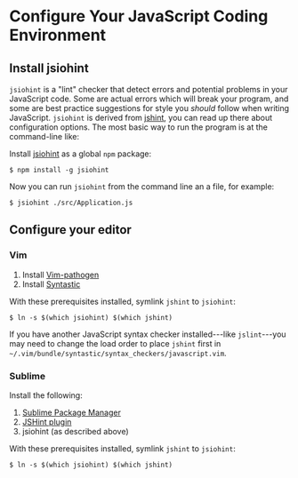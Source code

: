 # Configure Your JavaScript Coding Environment

## Install jsiohint

`jsiohint` is a "lint" checker that detect errors and potential problems in
your JavaScript code. Some are actual errors which will break your
program, and some are best practice suggestions for style you
*should* follow when writing JavaScript. `jsiohint` is derived from
[jshint](http://www.jshint.com), you can read up there about
configuration options. The most basic way to run the program is at the
command-line like:

Install [jsiohint](https://npmjs.org/package/jsiohint) as a
global `npm` package:

~~~
$ npm install -g jsiohint
~~~

Now you can run `jsiohint` from the command line an a file,
for example:

~~~
$ jsiohint ./src/Application.js
~~~


## Configure your editor

### Vim

1. Install [Vim-pathogen](https://github.com/tpope/vim-pathogen)
2. Install [Syntastic](https://github.com/scrooloose/syntastic)

With these prerequisites installed, symlink `jshint` to `jsiohint`:

~~~
$ ln -s $(which jsiohint) $(which jshint)
~~~

If you have another JavaScript syntax checker
installed---like `jslint`---you may need to change the load
order to place `jshint` first in `~/.vim/bundle/syntastic/syntax_checkers/javascript.vim`.

### Sublime

Install the following:

1. [Sublime Package Manager](http://wbond.net/sublime_packages/package_control/installation)
2. [JSHint plugin](https://github.com/uipoet/sublime-jshint)
3. jsiohint (as described above)


With these prerequisites installed, symlink `jshint` to `jsiohint`:

~~~
$ ln -s $(which jsiohint) $(which jshint)
~~~
